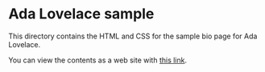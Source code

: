 # Ada Lovelace sample

This directory contains the HTML and CSS for the sample bio page for Ada
Lovelace.  

You can view the contents as a web site with [this
link](https://rawgit.com/C4Q/ac15-bootcamp/master/ada/ada.html).

